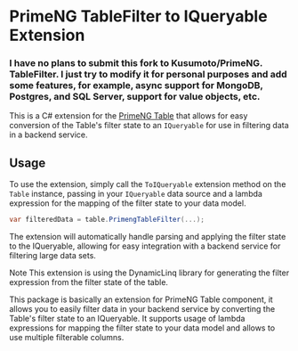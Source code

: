 # PrimeNG TableFilter to IQueryable Extension
### I have no plans to submit this fork to Kusumoto/PrimeNG. TableFilter. I just try to modify it for personal purposes and add some features, for example, async support for MongoDB, Postgres, and SQL Server, support for value objects, etc.


This is a C# extension for the [PrimeNG Table](https://www.primefaces.org/primeng/#/table) that allows for easy conversion of the Table's filter state to an `IQueryable` for use in filtering data in a backend service.



## Usage

To use the extension, simply call the `ToIQueryable` extension method on the `Table` instance, passing in your `IQueryable` data source and a lambda expression for the mapping of the filter state to your data model.

```c#
var filteredData = table.PrimengTableFilter(...);
```
The extension will automatically handle parsing and applying the filter state to the IQueryable, allowing for easy integration with a backend service for filtering large data sets.

Note
This extension is using the DynamicLinq library for generating the filter expression from the filter state of the table.

This package is basically an extension for PrimeNG Table component, it allows you to easily filter data in your backend service by converting the Table's filter state to an IQueryable. It supports usage of lambda expressions for mapping the filter state to your data model and allows to use multiple filterable columns.
